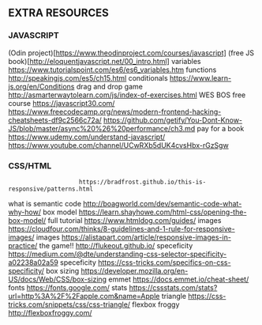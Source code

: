 ## EXTRA RESOURCES

### JAVASCRIPT

(Odin project)[https://www.theodinproject.com/courses/javascript]
(free JS book)[http://eloquentjavascript.net/00_intro.html]
variables			https://www.tutorialspoint.com/es6/es6_variables.htm
functions			http://speakingjs.com/es5/ch15.html
conditionals		https://www.learn-js.org/en/Conditions
drag and drop game	http://asmarterwaytolearn.com/js/index-of-exercises.html
WES BOS free course	https://javascript30.com/
					https://www.freecodecamp.org/news/modern-frontend-hacking-cheatsheets-df9c2566c72a/
					https://github.com/getify/You-Dont-Know-JS/blob/master/async%20%26%20performance/ch3.md
pay for a book		https://www.udemy.com/understand-javascript/
					https://www.youtube.com/channel/UCwRXb5dUK4cvsHbx-rGzSgw


### CSS/HTML

						https://bradfrost.github.io/this-is-responsive/patterns.html
what is semantic code	http://boagworld.com/dev/semantic-code-what-why-how/
box model				https://learn.shayhowe.com/html-css/opening-the-box-model/
full tutorial			https://www.htmldog.com/guides/
images					https://cloudfour.com/thinks/8-guidelines-and-1-rule-for-responsive-images/
images					https://alistapart.com/article/responsive-images-in-practice/
the game!!				http://flukeout.github.io/
speceficity				https://medium.com/@dte/understanding-css-selector-specificity-a02238a02a59
speceficity				https://css-tricks.com/specifics-on-css-specificity/
box sizing				https://developer.mozilla.org/en-US/docs/Web/CSS/box-sizing
emmet					https://docs.emmet.io/cheat-sheet/
fonts					https://fonts.google.com/
stats					https://cssstats.com/stats?url=http%3A%2F%2Fapple.com&name=Apple
triangle				https://css-tricks.com/snippets/css/css-triangle/
flexbox froggy			http://flexboxfroggy.com/
